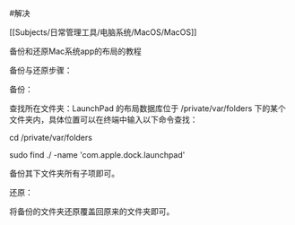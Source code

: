    
#解决 

[[Subjects/日常管理工具/电脑系统/MacOS/MacOS]]
  

备份和还原Mac系统app的布局的教程

备份与还原步骤：

备份：

查找所在文件夹：LaunchPad 的布局数据库位于 /private/var/folders 下的某个文件夹内，具体位置可以在终端中输入以下命令查找：

cd /private/var/folders

sudo find ./ -name 'com.apple.dock.launchpad'

备份其下文件夹所有子项即可。

还原：

将备份的文件夹还原覆盖回原来的文件夹即可。